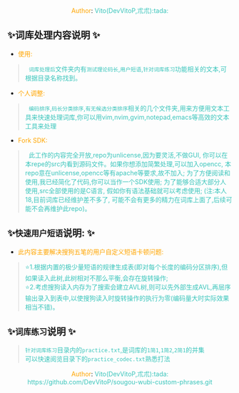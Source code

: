 <center><font color=#ffa500>Author</font>:<font color=#39c5bb> Vito(DevVitoP,朮朮):tada:</font></center>

## :sparkles:词库处理内容说明 :sparkles:
* <font color=#ffa500>使用:</font>    
> <font color=#39c5bb>&nbsp;&nbsp;`词库处理后`文件夹内有`测试理论码长`,`用户短语`,`针对词库练习`功能相关的文本,可根据目录名称找到。</font>    

* <font color=#ffa500>个人调整:</font>    
> <font color=#39c5bb>&nbsp;&nbsp;`编码排序`,`码长分类排序`,`有无候选分类排序`相关的几个文件夹,用来方便用文本工具来快速处理词库,你可以用vim,nvim,gvim,notepad,emacs等高效的文本工具来处理</font>    

* <font color=#ffa500>Fork SDK:</font>    
> <font color=#39c5bb>&nbsp;&nbsp;此工作的内容完全开放,repo为unlicense,因为要灵活,不做GUI,
你可以在本repe的src内看到源码文件。如果你想添加简繁处理,可以加入opencc,
本repo意在unlicense,opencc等有apache等要求,故不加入;
为了方便阅读和使用,我已经简化了代码,你可以当作一个SDK使用;
为了能够合适大部分人使用,src全部使用的是C语言,
假如你有语法基础就可以考虑使用;
(注:本人18,目前词库已经维护差不多了,
可能不会有更多的精力在词库上面了,后续可能不会再维护此repo)。</font>

## :sparkles:`快速用户短语`说明: :sparkles: 
* <font color=#ffa500>此内容主要解决搜狗五笔的用户自定义短语卡顿问题:</font>    

> <font color=#39c5bb>:star:1.根据内置的极少量短语的规律生成表(即对每个长度的编码分区排序),但如果读入此树,此树相对不那么平衡,会存在旋转操作;</font>    
> <font color=#39c5bb>:star:2.考虑搜狗读入内存为了搜索会建立AVL树,则可以先外部生成AVL,再层序输出录入到表中,以使搜狗读入时旋转操作的执行为零(编码量大时实际效果相当不错)。</font>    
 
## :sparkles:`词库练习`说明 :sparkles:
 
> <font color=#39c5bb>`针对词库练习`目录内的`practice.txt`,是词库的`1简1`,`1简2`,`2简1`的并集</font>    
> <font color=#39c5bb>可以快速阅览目录下的`practice_codec.txt`熟悉打法</font>    


<center><font color=#ffa500>Author</font>:<font color=#39c5bb> Vito(DevVitoP,朮朮):tada:</font></center>

<center><font color=#39c5bb>https://github.com/DevVitoP/sougou-wubi-custom-phrases.git</font></center>
